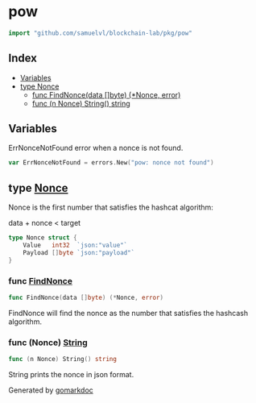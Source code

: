 <!-- Code generated by gomarkdoc. DO NOT EDIT -->

# pow

```go
import "github.com/samuelvl/blockchain-lab/pkg/pow"
```

## Index

- [Variables](<#variables>)
- [type Nonce](<#type-nonce>)
  - [func FindNonce(data []byte) (*Nonce, error)](<#func-findnonce>)
  - [func (n Nonce) String() string](<#func-nonce-string>)


## Variables

ErrNonceNotFound error when a nonce is not found\.

```go
var ErrNonceNotFound = errors.New("pow: nonce not found")
```

## type [Nonce](<https://github.com/samuelvl/blockchain-lab/blob/main/pkg/pow/nonce.go#L21-L24>)

Nonce is the first number that satisfies the hashcat algorithm:

data \+ nonce \< target

```go
type Nonce struct {
    Value   int32  `json:"value"`
    Payload []byte `json:"payload"`
}
```

### func [FindNonce](<https://github.com/samuelvl/blockchain-lab/blob/main/pkg/pow/nonce.go#L59>)

```go
func FindNonce(data []byte) (*Nonce, error)
```

FindNonce will find the nonce as the number that satisfies the hashcash algorithm\.

### func \(Nonce\) [String](<https://github.com/samuelvl/blockchain-lab/blob/main/pkg/pow/nonce.go#L79>)

```go
func (n Nonce) String() string
```

String prints the nonce in json format\.



Generated by [gomarkdoc](<https://github.com/princjef/gomarkdoc>)
